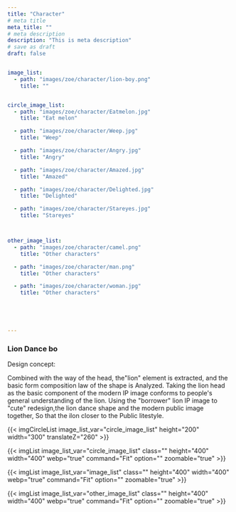 ```yaml
---
title: "Character"
# meta title
meta_title: ""
# meta description
description: "This is meta description"
# save as draft
draft: false


image_list:
  - path: "images/zoe/character/lion-boy.png"
    title: ""


circle_image_list:
  - path: "images/zoe/character/Eatmelon.jpg"
    title: "Eat melon"

  - path: "images/zoe/character/Weep.jpg"
    title: "Weep"

  - path: "images/zoe/character/Angry.jpg"
    title: "Angry"

  - path: "images/zoe/character/Amazed.jpg"
    title: "Amazed"

  - path: "images/zoe/character/Delighted.jpg"
    title: "Delighted"

  - path: "images/zoe/character/Stareyes.jpg"
    title: "Stareyes"



other_image_list:
  - path: "images/zoe/character/camel.png"
    title: "Other characters"

  - path: "images/zoe/character/man.png"
    title: "Other characters"

  - path: "images/zoe/character/woman.jpg"
    title: "Other characters"





---
```





### Lion Dance bo

Design concept:

Combined with the way of the head, the"lion" element is extracted, and the basic form composition law of the shape is Analyzed. Taking the lion head as the basic component of the modern IP image conforms to people's general understanding of the lion. Using the "borrower" lion IP image to "cute" redesign,the lion dance shape and the modern public image together, So that the ilon closer to the Public litestyle.


{{< imgCircleList  image_list_var="circle_image_list" height="200" width="300"  translateZ="260"   >}}


<div class=" circle-img-flat-list">
{{< imgList image_list_var="circle_image_list" class="" height="400" width="400" webp="true" command="Fit" option="" zoomable="true" >}}
</div>



{{< imgList image_list_var="image_list" class="" height="400" width="400" webp="true" command="Fit" option="" zoomable="true" >}}



{{< imgList image_list_var="other_image_list" class="" height="400" width="400" webp="true" command="Fit" option="" zoomable="true" >}}

